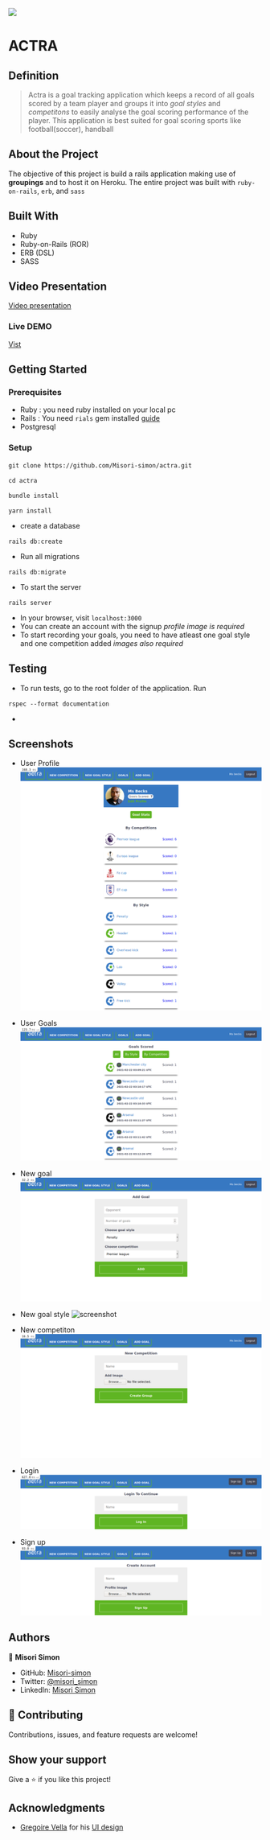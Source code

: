 ![](https://img.shields.io/badge/Microverse-blueviolet)

# ACTRA

## Definition

> Actra is a goal tracking application which keeps a record of all goals scored by a team player and groups it into *goal styles* and *competitons* to easily analyse the goal scoring performance of the player. This application is best suited for goal scoring sports like football(soccer), handball

## About the Project

The objective of this project is build a rails application making use of __groupings__ and to host it on Heroku.
The entire project was built with ```ruby-on-rails```, ```erb```, and ```sass```

## Built With

- Ruby
- Ruby-on-Rails (ROR)
- ERB (DSL)
- SASS

## Video Presentation
[Video presentation](https://www.loom.com/share/f8d17086752c4fa996a5a480afa0b698)

### Live DEMO
[Vist](https://mighty-forest-33348.herokuapp.com/)

## Getting Started

### Prerequisites
- Ruby : you need ruby installed on your local pc
- Rails : You need ```rials``` gem installed [guide](https://guides.rubyonrails.org/v5.0/getting_started.html)
- Postgresql
### Setup

```
git clone https://github.com/Misori-simon/actra.git
```

```
cd actra
```

```
bundle install
```

```
yarn install
```
- create a database
```
rails db:create
```
- Run all migrations
```
rails db:migrate
```
- To start the server

```
rails server
```
- In your browser, visit ```localhost:3000```
- You can create an account with the signup *profile image is required*
- To start recording your goals, you need to have atleast one goal style and one competition added *images also required*

## Testing
- To run tests, go to the root folder of the application. Run
```
rspec --format documentation
```
-

## Screenshots
- User Profile
![screenshot](app/assets/images/user_profile.png)

- User Goals
![screenshot](app/assets/images/goals.png)

- New goal
![screenshot](app/assets/images/new_goal.png)

- New goal style
![screenshot](app/assets/images/new_group.png.png)

- New competiton
![screenshot](app/assets/images/new_competition.png)

- Login
![screenshot](app/assets/images/login.png)

- Sign up
![screenshot](app/assets/images/signup.png)

## Authors

👤 **Misori Simon**

  - GitHub: [Misori-simon](https://github.com/Misori-simon/)
  - Twitter: [@misori_simon](https://twitter.com/misori_simon)
  - LinkedIn: [Misori Simon](https://cm.linkedin.com/in/misori-simon-05906219b)


## 🤝 Contributing

Contributions, issues, and feature requests are welcome!

## Show your support

Give a ⭐️ if you like this project!

## Acknowledgments
- [Gregoire Vella](http://www.gregoirevella.com/) for his [UI design](https://www.behance.net/gallery/19759151/Snapscan-iOs-design-and-branding?tracking_source=)

